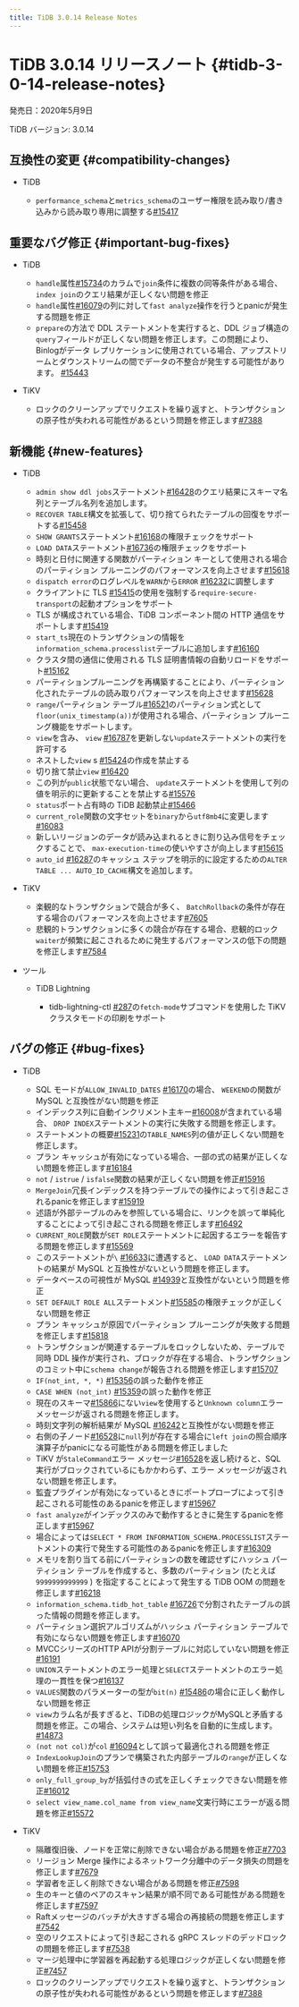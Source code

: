 ```yaml
---
title: TiDB 3.0.14 Release Notes
---
```


# TiDB 3.0.14 リリースノート {#tidb-3-0-14-release-notes}

発売日：2020年5月9日

TiDB バージョン: 3.0.14

## 互換性の変更 {#compatibility-changes}

-   TiDB

    -   `performance_schema`と`metrics_schema`のユーザー権限を読み取り/書き込みから読み取り専用に調整する[#15417](https://github.com/pingcap/tidb/pull/15417)

## 重要なバグ修正 {#important-bug-fixes}

-   TiDB

    -   `handle`属性[#15734](https://github.com/pingcap/tidb/pull/15734)のカラムで`join`条件に複数の同等条件がある場合、 `index join`のクエリ結果が正しくない問題を修正
    -   `handle`属性[#16079](https://github.com/pingcap/tidb/pull/16079)の列に対して`fast analyze`操作を行うとpanicが発生する問題を修正
    -   `prepare`の方法で DDL ステートメントを実行すると、DDL ジョブ構造の`query`フィールドが正しくない問題を修正します。この問題により、 Binlogがデータ レプリケーションに使用されている場合、アップストリームとダウンストリームの間でデータの不整合が発生する可能性があります。 [#15443](https://github.com/pingcap/tidb/pull/15443)

-   TiKV

    -   ロックのクリーンアップでリクエストを繰り返すと、トランザクションの原子性が失われる可能性があるという問題を修正します[#7388](https://github.com/tikv/tikv/pull/7388)

## 新機能 {#new-features}

-   TiDB

    -   `admin show ddl jobs`ステートメント[#16428](https://github.com/pingcap/tidb/pull/16428)のクエリ結果にスキーマ名列とテーブル名列を追加します。
    -   `RECOVER TABLE`構文を拡張して、切り捨てられたテーブルの回復をサポートする[#15458](https://github.com/pingcap/tidb/pull/15458)
    -   `SHOW GRANTS`ステートメント[#16168](https://github.com/pingcap/tidb/pull/16168)の権限チェックをサポート
    -   `LOAD DATA`ステートメント[#16736](https://github.com/pingcap/tidb/pull/16736)の権限チェックをサポート
    -   時刻と日付に関連する関数がパーティション キーとして使用される場合のパーティション プルーニングのパフォーマンスを向上させます[#15618](https://github.com/pingcap/tidb/pull/15618)
    -   `dispatch error`のログレベルを`WARN`から`ERROR` [#16232](https://github.com/pingcap/tidb/pull/16232)に調整します
    -   クライアントに TLS [#15415](https://github.com/pingcap/tidb/pull/15415)の使用を強制する`require-secure-transport`の起動オプションをサポート
    -   TLS が構成されている場合、TiDB コンポーネント間の HTTP 通信をサポートします[#15419](https://github.com/pingcap/tidb/pull/15419)
    -   `start_ts`現在のトランザクションの情報を`information_schema.processlist`テーブルに追加します[#16160](https://github.com/pingcap/tidb/pull/16160)
    -   クラスタ間の通信に使用される TLS 証明書情報の自動リロードをサポート[#15162](https://github.com/pingcap/tidb/pull/15162)
    -   パーティションプルーニングを再構築することにより、パーティション化されたテーブルの読み取りパフォーマンスを向上させます[#15628](https://github.com/pingcap/tidb/pull/15628)
    -   `range`パーティション テーブル[#16521](https://github.com/pingcap/tidb/pull/16521)のパーティション式として`floor(unix_timestamp(a))`が使用される場合、パーティション プルーニング機能をサポートします。
    -   `view`を含み、 `view` [#16787](https://github.com/pingcap/tidb/pull/16787)を更新しない`update`ステートメントの実行を許可する
    -   ネストした`view` s [#15424](https://github.com/pingcap/tidb/pull/15424)の作成を禁止する
    -   切り捨て禁止`view` [#16420](https://github.com/pingcap/tidb/pull/16420)
    -   この列が`public`状態でない場合、 `update`ステートメントを使用して列の値を明示的に更新することを禁止する[#15576](https://github.com/pingcap/tidb/pull/15576)
    -   `status`ポート占有時の TiDB 起動禁止[#15466](https://github.com/pingcap/tidb/pull/15466)
    -   `current_role`関数の文字セットを`binary`から`utf8mb4`に変更します[#16083](https://github.com/pingcap/tidb/pull/16083)
    -   新しいリージョンのデータが読み込まれるときに割り込み信号をチェックすることで、 `max-execution-time`の使いやすさが向上します[#15615](https://github.com/pingcap/tidb/pull/15615)
    -   `auto_id` [#16287](https://github.com/pingcap/tidb/pull/16287)のキャッシュ ステップを明示的に設定するための`ALTER TABLE ... AUTO_ID_CACHE`構文を追加します。

-   TiKV

    -   楽観的なトランザクションで競合が多く、 `BatchRollback`の条件が存在する場合のパフォーマンスを向上させます[#7605](https://github.com/tikv/tikv/pull/7605)
    -   悲観的トランザクションに多くの競合が存在する場合、悲観的ロック`waiter`が頻繁に起こされるために発生するパフォーマンスの低下の問題を修正します[#7584](https://github.com/tikv/tikv/pull/7584)

-   ツール

    -   TiDB Lightning

        -   tidb-lightning-ctl [#287](https://github.com/pingcap/tidb-lightning/pull/287)の`fetch-mode`サブコマンドを使用した TiKVクラスタモードの印刷をサポート

## バグの修正 {#bug-fixes}

-   TiDB

    -   SQL モードが`ALLOW_INVALID_DATES` [#16170](https://github.com/pingcap/tidb/pull/16170)の場合、 `WEEKEND`の関数が MySQL と互換性がない問題を修正
    -   インデックス列に自動インクリメント主キー[#16008](https://github.com/pingcap/tidb/pull/16008)が含まれている場合、 `DROP INDEX`ステートメントの実行に失敗する問題を修正します。
    -   ステートメントの概要[#15231](https://github.com/pingcap/tidb/pull/15231)の`TABLE_NAMES`列の値が正しくない問題を修正します。
    -   プラン キャッシュが有効になっている場合、一部の式の結果が正しくない問題を修正します[#16184](https://github.com/pingcap/tidb/pull/16184)
    -   `not` / `istrue` / `isfalse`関数の結果が正しくない問題を修正[#15916](https://github.com/pingcap/tidb/pull/15916)
    -   `MergeJoin`冗長インデックスを持つテーブルでの操作によって引き起こされるpanicを修正します[#15919](https://github.com/pingcap/tidb/pull/15919)
    -   述語が外部テーブルのみを参照している場合に、リンクを誤って単純化することによって引き起こされる問題を修正します[#16492](https://github.com/pingcap/tidb/pull/16492)
    -   `CURRENT_ROLE`関数が`SET ROLE`ステートメントに起因するエラーを報告する問題を修正します[#15569](https://github.com/pingcap/tidb/pull/15569)
    -   このステートメントが`\` [#16633](https://github.com/pingcap/tidb/pull/16633)に遭遇すると、 `LOAD DATA`ステートメントの結果が MySQL と互換性がないという問題を修正します。
    -   データベースの可視性が MySQL [#14939](https://github.com/pingcap/tidb/pull/14939)と互換性がないという問題を修正
    -   `SET DEFAULT ROLE ALL`ステートメント[#15585](https://github.com/pingcap/tidb/pull/15585)の権限チェックが正しくない問題を修正
    -   プラン キャッシュが原因でパーティション プルーニングが失敗する問題を修正します[#15818](https://github.com/pingcap/tidb/pull/15818)
    -   トランザクションが関連するテーブルをロックしないため、テーブルで同時 DDL 操作が実行され、ブロックが存在する場合、トランザクションのコミット中に`schema change`が報告される問題を修正します[#15707](https://github.com/pingcap/tidb/pull/15707)
    -   `IF(not_int, *, *)` [#15356](https://github.com/pingcap/tidb/pull/15356)の誤った動作を修正
    -   `CASE WHEN (not_int)` [#15359](https://github.com/pingcap/tidb/pull/15359)の誤った動作を修正
    -   現在のスキーマ[#15866](https://github.com/pingcap/tidb/pull/15866)にない`view`を使用すると`Unknown column`エラー メッセージが返される問題を修正します。
    -   時刻文字列の解析結果が MySQL [#16242](https://github.com/pingcap/tidb/pull/16242)と互換性がない問題を修正
    -   右側の子ノード[#16528](https://github.com/pingcap/tidb/pull/16528)に`null`列が存在する場合に`left join`の照合順序演算子がpanicになる可能性がある問題を修正しました
    -   TiKV が`StaleCommand`エラー メッセージ[#16528](https://github.com/pingcap/tidb/pull/16528)を返し続けると、SQL 実行がブロックされているにもかかわらず、エラー メッセージが返されない問題を修正します。
    -   監査プラグインが有効になっているときにポートプローブによって引き起こされる可能性のあるpanicを修正します[#15967](https://github.com/pingcap/tidb/pull/15967)
    -   `fast analyze`がインデックスのみで動作するときに発生するpanicを修正します[#15967](https://github.com/pingcap/tidb/pull/15967)
    -   場合によっては`SELECT * FROM INFORMATION_SCHEMA.PROCESSLIST`ステートメントの実行で発生する可能性のあるpanicを修正します[#16309](https://github.com/pingcap/tidb/pull/16309)
    -   メモリを割り当てる前にパーティションの数を確認せずにハッシュ パーティション テーブルを作成すると、多数のパーティション (たとえば`9999999999999` ) を指定することによって発生する TiDB OOM の問題を修正します[#16218](https://github.com/pingcap/tidb/pull/16218)
    -   `information_schema.tidb_hot_table` [#16726](https://github.com/pingcap/tidb/pull/16726)で分割されたテーブルの誤った情報の問題を修正します。
    -   パーティション選択アルゴリズムがハッシュ パーティション テーブルで有効にならない問題を修正します[#16070](https://github.com/pingcap/tidb/pull/16070)
    -   MVCCシリーズのHTTP APIが分割テーブルに対応していない問題を修正[#16191](https://github.com/pingcap/tidb/pull/16191)
    -   `UNION`ステートメントのエラー処理と`SELECT`ステートメントのエラー処理の一貫性を保つ[#16137](https://github.com/pingcap/tidb/pull/16137)
    -   `VALUES`関数のパラメーターの型が`bit(n)` [#15486](https://github.com/pingcap/tidb/pull/15486)の場合に正しく動作しない問題を修正
    -   `view`カラム名が長すぎると、TiDBの処理ロジックがMySQLと矛盾する問題を修正。この場合、システムは短い列名を自動的に生成します。 [#14873](https://github.com/pingcap/tidb/pull/14873)
    -   `(not not col)`が`col` [#16094](https://github.com/pingcap/tidb/pull/16094)として誤って最適化される問題を修正
    -   `IndexLookupJoin`のプランで構築された内部テーブルの`range`が正しくない問題を修正[#15753](https://github.com/pingcap/tidb/pull/15753)
    -   `only_full_group_by`が括弧付きの式を正しくチェックできない問題を修正[#16012](https://github.com/pingcap/tidb/pull/16012)
    -   `select view_name.col_name from view_name`文実行時にエラーが返る問題を修正[#15572](https://github.com/pingcap/tidb/pull/15572)

-   TiKV

    -   隔離復旧後、ノードを正常に削除できない場合がある問題を修正[#7703](https://github.com/tikv/tikv/pull/7703)
    -   リージョン Merge 操作によるネットワーク分離中のデータ損失の問題を修正します[#7679](https://github.com/tikv/tikv/pull/7679)
    -   学習者を正しく削除できない場合がある問題を修正[#7598](https://github.com/tikv/tikv/pull/7598)
    -   生のキーと値のペアのスキャン結果が順不同である可能性がある問題を修正します[#7597](https://github.com/tikv/tikv/pull/7597)
    -   Raftメッセージのバッチが大きすぎる場合の再接続の問題を修正します[#7542](https://github.com/tikv/tikv/pull/7542)
    -   空のリクエストによって引き起こされる gRPC スレッドのデッドロックの問題を修正します[#7538](https://github.com/tikv/tikv/pull/7538)
    -   マージ処理中に学習器を再起動する処理ロジックが正しくない問題を修正[#7457](https://github.com/tikv/tikv/pull/7457)
    -   ロックのクリーンアップでリクエストを繰り返すと、トランザクションの原子性が失われる可能性があるという問題を修正します[#7388](https://github.com/tikv/tikv/pull/7388)
